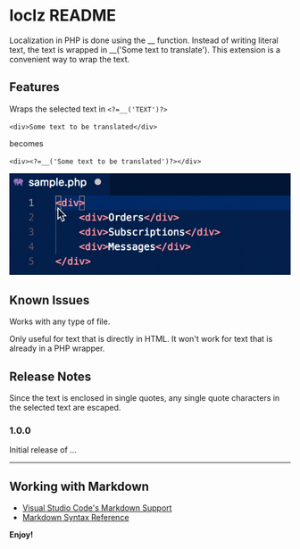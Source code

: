 # loclz README

Localization in PHP is done using the __ function. 
Instead of writing literal text, the text is wrapped in __('Some text to translate'). This extension is a convenient way to wrap the text.

## Features

Wraps the selected text in `<?=__('TEXT')?>`

`<div>Some text to be translated</div>`

becomes

`<div><?=__('Some text to be translated')?></div>`

![Localize](images/2018-04-28_20_39_12.gif)

## Known Issues

Works with any type of file.

Only useful for text that is directly in HTML. It won't work for text that is already in a PHP wrapper.

## Release Notes

Since the text is enclosed in single quotes, any single quote characters in the selected text are escaped.

### 1.0.0

Initial release of ...

-----------------------------------------------------------------------------------------------------------

## Working with Markdown

* [Visual Studio Code's Markdown Support](http://code.visualstudio.com/docs/languages/markdown)
* [Markdown Syntax Reference](https://help.github.com/articles/markdown-basics/)

**Enjoy!**
